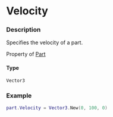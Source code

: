 # Velocity
### Description
Specifies the velocity of a part.

Property of [Part](/classes/Part/)

#### Type
`Vector3`

### Example
```lua
part.Velocity = Vector3.New(0, 100, 0)
```